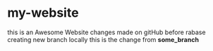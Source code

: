 # my-website
this is an Awesome Website
changes made on gitHub before rabase
creating new branch locally
this is the change from __some_branch__
